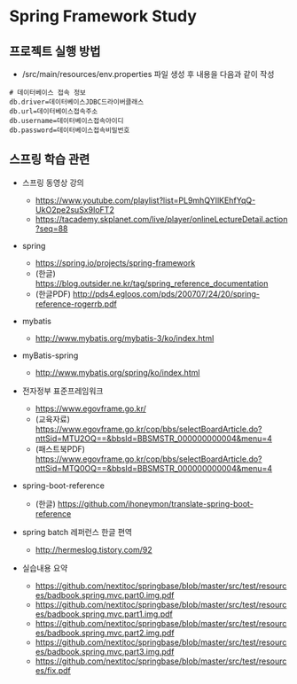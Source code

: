 # Spring Framework Study

## 프로젝트 실행 방법
* /src/main/resources/env.properties 파일 생성 후 내용을 다음과 같이 작성
~~~
# 데이터베이스 접속 정보
db.driver=데이터베이스JDBC드라이버클래스
db.url=데이터베이스접속주소
db.username=데이터베이스접속아이디
db.password=데이터베이스접속비밀번호
~~~

## 스프링 학습 관련
- 스프링 동영상 강의
	- https://www.youtube.com/playlist?list=PL9mhQYIlKEhfYqQ-UkO2pe2suSx9IoFT2
	- https://tacademy.skplanet.com/live/player/onlineLectureDetail.action?seq=88
	
- spring
	- https://spring.io/projects/spring-framework
	- (한글) https://blog.outsider.ne.kr/tag/spring_reference_documentation
	- (한글PDF) http://pds4.egloos.com/pds/200707/24/20/spring-reference-rogerrb.pdf

- mybatis
	- http://www.mybatis.org/mybatis-3/ko/index.html

- myBatis-spring
	- http://www.mybatis.org/spring/ko/index.html
	
- 전자정부 표준프레임워크
	- https://www.egovframe.go.kr/
	- (교육자료) https://www.egovframe.go.kr/cop/bbs/selectBoardArticle.do?nttSid=MTU2OQ==&bbsId=BBSMSTR_000000000004&menu=4
	- (패스트북PDF) https://www.egovframe.go.kr/cop/bbs/selectBoardArticle.do?nttSid=MTQ0OQ==&bbsId=BBSMSTR_000000000004&menu=4

- spring-boot-reference
	- (한글) https://github.com/ihoneymon/translate-spring-boot-reference

- spring batch 레퍼런스 한글 편역 
	- http://hermeslog.tistory.com/92

- 실습내용 요약
	- https://github.com/nextitoc/springbase/blob/master/src/test/resources/badbook.spring.mvc.part0.img.pdf
	- https://github.com/nextitoc/springbase/blob/master/src/test/resources/badbook.spring.mvc.part1.img.pdf
	- https://github.com/nextitoc/springbase/blob/master/src/test/resources/badbook.spring.mvc.part2.img.pdf
	- https://github.com/nextitoc/springbase/blob/master/src/test/resources/badbook.spring.mvc.part3.img.pdf
	- https://github.com/nextitoc/springbase/blob/master/src/test/resources/fix.pdf


